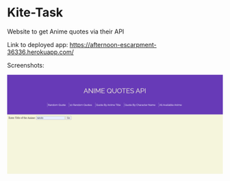 # Kite-Task
Website to get Anime quotes via their API

Link to deployed app: https://afternoon-escarpment-36336.herokuapp.com/

Screenshots:
<img scr="https://github.com/shellymohanty09/Kite-Task/blob/main/img_2.png"> 

<img src="https://github.com/shellymohanty09/Kite-Task/blob/main/image.png" >
